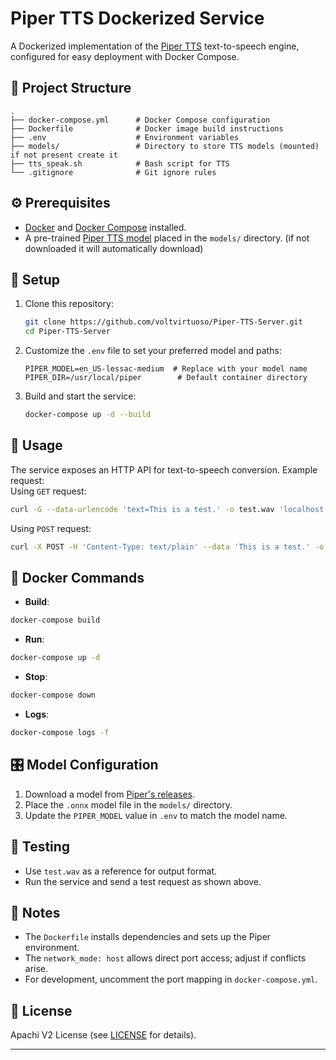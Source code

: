 # Piper TTS Dockerized Service  
A Dockerized implementation of the [Piper TTS](https://github.com/rhasspy/piper) text-to-speech engine, configured for easy deployment with Docker Compose.

## 📁 Project Structure  
```
.
├── docker-compose.yml      # Docker Compose configuration
├── Dockerfile              # Docker image build instructions
├── .env                    # Environment variables
├── models/                 # Directory to store TTS models (mounted) if not present create it
├── tts_speak.sh            # Bash script for TTS
└── .gitignore              # Git ignore rules
```

## ⚙️ Prerequisites  
- [Docker](https://docs.docker.com/engine/install/) and [Docker Compose](https://docs.docker.com/compose/install/) installed.  
- A pre-trained [Piper TTS model](https://github.com/rhasspy/piper/releases) placed in the `models/` directory.  (if not downloaded it will automatically download)

## 🔧 Setup  
1. Clone this repository:  
   ```bash
   git clone https://github.com/voltvirtuoso/Piper-TTS-Server.git
   cd Piper-TTS-Server
   ```

2. Customize the `.env` file to set your preferred model and paths:  
   ```env
   PIPER_MODEL=en_US-lessac-medium  # Replace with your model name
   PIPER_DIR=/usr/local/piper        # Default container directory
   ```

3. Build and start the service:  
   ```bash
   docker-compose up -d --build
   ```

## 🚀 Usage  
The service exposes an HTTP API for text-to-speech conversion. Example request:  
Using `GET` request:
```bash
curl -G --data-urlencode 'text=This is a test.' -o test.wav 'localhost:5000'
```
Using `POST` request:
```bash
curl -X POST -H 'Content-Type: text/plain' --data 'This is a test.' -o test.wav 'localhost:5000'
```
## 🐳 Docker Commands  
- **Build**:
```bash
docker-compose build
```  
- **Run**:
```bash
docker-compose up -d
```  
- **Stop**:
```bash
docker-compose down
```  
- **Logs**:
```bash
docker-compose logs -f
```  

## 🎛️ Model Configuration  
1. Download a model from [Piper's releases](https://github.com/rhasspy/piper/releases).  
2. Place the `.onnx` model file in the `models/` directory.  
3. Update the `PIPER_MODEL` value in `.env` to match the model name.  

## 🧪 Testing  
- Use `test.wav` as a reference for output format.  
- Run the service and send a test request as shown above.  

## 📝 Notes  
- The `Dockerfile` installs dependencies and sets up the Piper environment.  
- The `network_mode: host` allows direct port access; adjust if conflicts arise.  
- For development, uncomment the port mapping in `docker-compose.yml`.  

## 📄 License  
Apachi V2 License (see [LICENSE](LICENSE) for details).  

---
